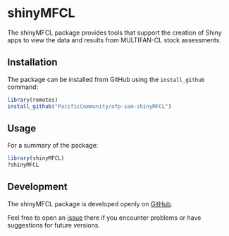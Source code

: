 shinyMFCL
=========

The shinyMFCL package provides tools that support the creation of Shiny apps to
view the data and results from MULTIFAN-CL stock assessments.

Installation
------------

The package can be installed from GitHub using the `install_github` command:

```R
library(remotes)
install_github("PacificCommunity/ofp-sam-shinyMFCL")
```

Usage
-----

For a summary of the package:

```R
library(shinyMFCL)
?shinyMFCL
```

Development
-----------

The shinyMFCL package is developed openly on
[GitHub](https://github.com/PacificCommunity/ofp-sam-shinyMFCL).

Feel free to open an
[issue](https://github.com/PacificCommunity/ofp-sam-shinyMFCL/issues) there if
you encounter problems or have suggestions for future versions.

